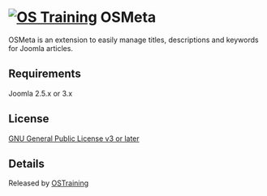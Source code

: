 [![OS Training](http://www.ostraining.com/templates/ostraining/images/logo.png)](http://www.ostraining.com)
OSMeta
===============
OSMeta is an extension to easily manage titles, descriptions and keywords for Joomla articles.

## Requirements

Joomla 2.5.x or 3.x

## License

[GNU General Public License v3 or later](http://www.gnu.org/copyleft/gpl.html)

## Details

Released by [OSTraining](http://www.ostraining.com)

